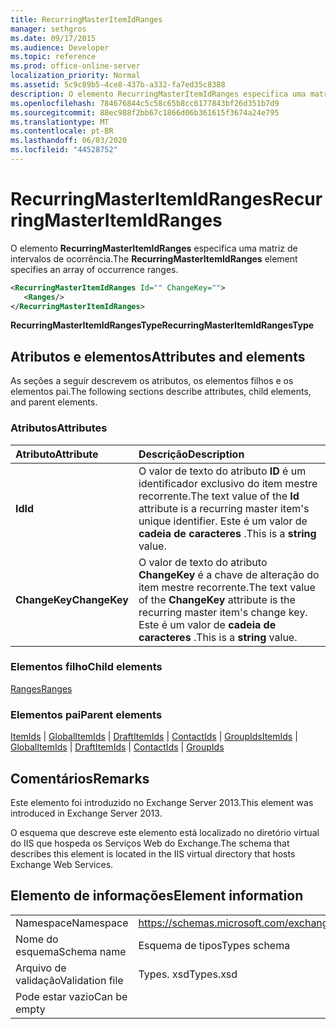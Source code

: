 ```yaml
---
title: RecurringMasterItemIdRanges
manager: sethgros
ms.date: 09/17/2015
ms.audience: Developer
ms.topic: reference
ms.prod: office-online-server
localization_priority: Normal
ms.assetid: 5c9c89b5-4ce8-437b-a332-fa7ed35c8388
description: O elemento RecurringMasterItemIdRanges especifica uma matriz de intervalos de ocorrência.
ms.openlocfilehash: 784676844c5c58c65b8cc6177843bf26d351b7d9
ms.sourcegitcommit: 88ec988f2bb67c1866d06b361615f3674a24e795
ms.translationtype: MT
ms.contentlocale: pt-BR
ms.lasthandoff: 06/03/2020
ms.locfileid: "44528752"
---
```

# <a name="recurringmasteritemidranges"></a><span data-ttu-id="b4c44-103">RecurringMasterItemIdRanges</span><span class="sxs-lookup"><span data-stu-id="b4c44-103">RecurringMasterItemIdRanges</span></span>

<span data-ttu-id="b4c44-104">O elemento **RecurringMasterItemIdRanges** especifica uma matriz de intervalos de ocorrência.</span><span class="sxs-lookup"><span data-stu-id="b4c44-104">The **RecurringMasterItemIdRanges** element specifies an array of occurrence ranges.</span></span> 
  
```XML
<RecurringMasterItemIdRanges Id="" ChangeKey="">
   <Ranges/>
</RecurringMasterItemIdRanges>
```

 <span data-ttu-id="b4c44-105">**RecurringMasterItemIdRangesType**</span><span class="sxs-lookup"><span data-stu-id="b4c44-105">**RecurringMasterItemIdRangesType**</span></span>
## <a name="attributes-and-elements"></a><span data-ttu-id="b4c44-106">Atributos e elementos</span><span class="sxs-lookup"><span data-stu-id="b4c44-106">Attributes and elements</span></span>

<span data-ttu-id="b4c44-107">As seções a seguir descrevem os atributos, os elementos filhos e os elementos pai.</span><span class="sxs-lookup"><span data-stu-id="b4c44-107">The following sections describe attributes, child elements, and parent elements.</span></span>
  
### <a name="attributes"></a><span data-ttu-id="b4c44-108">Atributos</span><span class="sxs-lookup"><span data-stu-id="b4c44-108">Attributes</span></span>

|<span data-ttu-id="b4c44-109">**Atributo**</span><span class="sxs-lookup"><span data-stu-id="b4c44-109">**Attribute**</span></span>|<span data-ttu-id="b4c44-110">**Descrição**</span><span class="sxs-lookup"><span data-stu-id="b4c44-110">**Description**</span></span>|
|:-----|:-----|
|<span data-ttu-id="b4c44-111">**Id**</span><span class="sxs-lookup"><span data-stu-id="b4c44-111">**Id**</span></span> <br/> |<span data-ttu-id="b4c44-112">O valor de texto do atributo **ID** é um identificador exclusivo do item mestre recorrente.</span><span class="sxs-lookup"><span data-stu-id="b4c44-112">The text value of the **Id** attribute is a recurring master item's unique identifier.</span></span> <span data-ttu-id="b4c44-113">Este é um valor de **cadeia de caracteres** .</span><span class="sxs-lookup"><span data-stu-id="b4c44-113">This is a **string** value.</span></span>  <br/> |
|<span data-ttu-id="b4c44-114">**ChangeKey**</span><span class="sxs-lookup"><span data-stu-id="b4c44-114">**ChangeKey**</span></span> <br/> |<span data-ttu-id="b4c44-115">O valor de texto do atributo **ChangeKey** é a chave de alteração do item mestre recorrente.</span><span class="sxs-lookup"><span data-stu-id="b4c44-115">The text value of the **ChangeKey** attribute is the recurring master item's change key.</span></span> <span data-ttu-id="b4c44-116">Este é um valor de **cadeia de caracteres** .</span><span class="sxs-lookup"><span data-stu-id="b4c44-116">This is a **string** value.</span></span>  <br/> |
   
### <a name="child-elements"></a><span data-ttu-id="b4c44-117">Elementos filho</span><span class="sxs-lookup"><span data-stu-id="b4c44-117">Child elements</span></span>

[<span data-ttu-id="b4c44-118">Ranges</span><span class="sxs-lookup"><span data-stu-id="b4c44-118">Ranges</span></span>](ranges.md)
  
### <a name="parent-elements"></a><span data-ttu-id="b4c44-119">Elementos pai</span><span class="sxs-lookup"><span data-stu-id="b4c44-119">Parent elements</span></span>

<span data-ttu-id="b4c44-120">[ItemIds](itemids.md)  |  [GlobalItemIds](globalitemids.md)  |  [DraftItemIds](draftitemids.md)  |  [ContactIds](contactids.md)  |  [GroupIds](groupids.md)</span><span class="sxs-lookup"><span data-stu-id="b4c44-120">[ItemIds](itemids.md) | [GlobalItemIds](globalitemids.md) | [DraftItemIds](draftitemids.md) | [ContactIds](contactids.md) | [GroupIds](groupids.md)</span></span>
  
## <a name="remarks"></a><span data-ttu-id="b4c44-121">Comentários</span><span class="sxs-lookup"><span data-stu-id="b4c44-121">Remarks</span></span>

<span data-ttu-id="b4c44-122">Este elemento foi introduzido no Exchange Server 2013.</span><span class="sxs-lookup"><span data-stu-id="b4c44-122">This element was introduced in Exchange Server 2013.</span></span>
  
<span data-ttu-id="b4c44-123">O esquema que descreve este elemento está localizado no diretório virtual do IIS que hospeda os Serviços Web do Exchange.</span><span class="sxs-lookup"><span data-stu-id="b4c44-123">The schema that describes this element is located in the IIS virtual directory that hosts Exchange Web Services.</span></span>
  
## <a name="element-information"></a><span data-ttu-id="b4c44-124">Elemento de informações</span><span class="sxs-lookup"><span data-stu-id="b4c44-124">Element information</span></span>

|||
|:-----|:-----|
|<span data-ttu-id="b4c44-125">Namespace</span><span class="sxs-lookup"><span data-stu-id="b4c44-125">Namespace</span></span>  <br/> |https://schemas.microsoft.com/exchange/services/2006/types  <br/> |
|<span data-ttu-id="b4c44-126">Nome do esquema</span><span class="sxs-lookup"><span data-stu-id="b4c44-126">Schema name</span></span>  <br/> |<span data-ttu-id="b4c44-127">Esquema de tipos</span><span class="sxs-lookup"><span data-stu-id="b4c44-127">Types schema</span></span>  <br/> |
|<span data-ttu-id="b4c44-128">Arquivo de validação</span><span class="sxs-lookup"><span data-stu-id="b4c44-128">Validation file</span></span>  <br/> |<span data-ttu-id="b4c44-129">Types. xsd</span><span class="sxs-lookup"><span data-stu-id="b4c44-129">Types.xsd</span></span>  <br/> |
|<span data-ttu-id="b4c44-130">Pode estar vazio</span><span class="sxs-lookup"><span data-stu-id="b4c44-130">Can be empty</span></span>  <br/> ||
   

